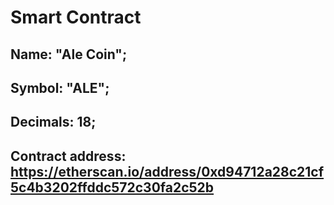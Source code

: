 # Smart Contract

## Name: "Ale Coin";
## Symbol: "ALE";
## Decimals: 18;
## Contract address: https://etherscan.io/address/0xd94712a28c21cf5c4b3202ffddc572c30fa2c52b
